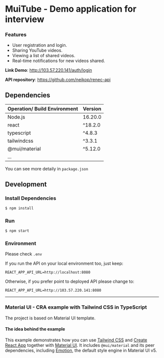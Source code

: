 # MuiTube - Demo application for interview

### Features
- User registration and login.
- Sharing YouTube videos.
- Viewing a list of shared videos.
- Real-time notifications for new videos shared.

**Link Demo**: http://103.57.220.141/auth/login

**API repository**: https://github.com/neikop/renec-api

## Dependencies

| Operation/ Build Environment | Version |
| ---------------------------- | ------- |
| Node.js                      | 16.20.0 |
| react                        | ^18.2.0 |
| typescript                   | ^4.8.3  |
| tailwindcss                  | ^3.3.1  |
| @mui/material                | ^5.12.0 |
| ...                          |         |

You can see more detaily in `package.json`

## Development

### Install Dependencies

```bash
$ npm install
```

### Run

```bash
$ npm start
```

### Environment
Please check `.env`

If you run the API on your local environment too, just keep:
```
REACT_APP_API_URL=http://localhost:8080
```

Otherwise, if you prefer point to deployed API please change to:
```
REACT_APP_API_URL=http://103.57.220.141:8080
```

---
### Material UI - CRA example with Tailwind CSS in TypeScript

The project is based on Material UI template.

#### The idea behind the example

This example demonstrates how you can use [Tailwind CSS](https://tailwindcss.com/) and [Create React App](https://github.com/facebookincubator/create-react-app) together with [Material UI](https://mui.com/material-ui/getting-started/overview).
It includes `@mui/material` and its peer dependencies, including [Emotion](https://emotion.sh/docs/introduction), the default style engine in Material UI v5.
